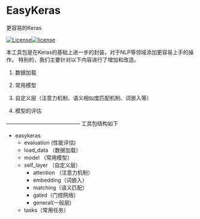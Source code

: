 
# EasyKeras
更容易的Keras



[![License](https://img.shields.io/badge/license-Apache%202-4EB1BA.svg)](https://www.apache.org/licenses/LICENSE-2.0.html)[![license](https://img.shields.io/github/license/mashape/apistatus.svg?maxAge=2592000)](https://github.com/keras-team/keras/blob/master/LICENSE)

本工具包是在Keras的基础上进一步的封装，对于NLP等领域添加更容易上手的操作。
特别的，我们主要针对以下内容进行了增加和改造。

1. 数据加载

2. 常用模型

3. 自定义层（注意力机制、语义相似度匹配机制、词嵌入等）

4. 模型的评估

——————————————
工具包结构如下
- easykeras
  - evaluation (性能评估)
  - load_data （数据加载）
  - model （常用模型）
  - self_layer （自定义层）
    - attention （注意力机制）
    - embedding（词嵌入）
    - matching（语义匹配）
    - gated（门控网络）
    - general(一般层)
  - tasks（常用任务）

